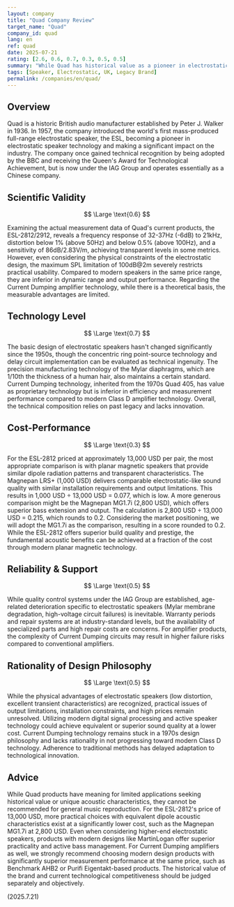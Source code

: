```yaml
---
layout: company
title: "Quad Company Review"
target_name: "Quad"
company_id: quad
lang: en
ref: quad
date: 2025-07-21
rating: [2.6, 0.6, 0.7, 0.3, 0.5, 0.5]
summary: "While Quad has historical value as a pioneer in electrostatic speakers, the company has become Chinese-owned and its technological competitiveness has significantly declined."
tags: [Speaker, Electrostatic, UK, Legacy Brand]
permalink: /companies/en/quad/
---
```


## Overview

Quad is a historic British audio manufacturer established by Peter J. Walker in 1936. In 1957, the company introduced the world's first mass-produced full-range electrostatic speaker, the ESL, becoming a pioneer in electrostatic speaker technology and making a significant impact on the industry. The company once gained technical recognition by being adopted by the BBC and receiving the Queen's Award for Technological Achievement, but is now under the IAG Group and operates essentially as a Chinese company.

## Scientific Validity

$$ \Large \text{0.6} $$

Examining the actual measurement data of Quad's current products, the ESL-2812/2912, reveals a frequency response of 32-37Hz (-6dB) to 21kHz, distortion below 1% (above 50Hz) and below 0.5% (above 100Hz), and a sensitivity of 86dB/2.83V/m, achieving transparent levels in some metrics. However, even considering the physical constraints of the electrostatic design, the maximum SPL limitation of 100dB@2m severely restricts practical usability. Compared to modern speakers in the same price range, they are inferior in dynamic range and output performance. Regarding the Current Dumping amplifier technology, while there is a theoretical basis, the measurable advantages are limited.

## Technology Level

$$ \Large \text{0.7} $$

The basic design of electrostatic speakers hasn't changed significantly since the 1950s, though the concentric ring point-source technology and delay circuit implementation can be evaluated as technical ingenuity. The precision manufacturing technology of the Mylar diaphragms, which are 1/10th the thickness of a human hair, also maintains a certain standard. Current Dumping technology, inherited from the 1970s Quad 405, has value as proprietary technology but is inferior in efficiency and measurement performance compared to modern Class D amplifier technology. Overall, the technical composition relies on past legacy and lacks innovation.

## Cost-Performance

$$ \Large \text{0.3} $$

For the ESL-2812 priced at approximately 13,000 USD per pair, the most appropriate comparison is with planar magnetic speakers that provide similar dipole radiation patterns and transparent characteristics. The Magnepan LRS+ (1,000 USD) delivers comparable electrostatic-like sound quality with similar installation requirements and output limitations. This results in 1,000 USD ÷ 13,000 USD = 0.077, which is low. A more generous comparison might be the Magnepan MG1.7i (2,800 USD), which offers superior bass extension and output. The calculation is 2,800 USD ÷ 13,000 USD = 0.215, which rounds to 0.2. Considering the market positioning, we will adopt the MG1.7i as the comparison, resulting in a score rounded to 0.2. While the ESL-2812 offers superior build quality and prestige, the fundamental acoustic benefits can be achieved at a fraction of the cost through modern planar magnetic technology.

## Reliability & Support

$$ \Large \text{0.5} $$

While quality control systems under the IAG Group are established, age-related deterioration specific to electrostatic speakers (Mylar membrane degradation, high-voltage circuit failures) is inevitable. Warranty periods and repair systems are at industry-standard levels, but the availability of specialized parts and high repair costs are concerns. For amplifier products, the complexity of Current Dumping circuits may result in higher failure risks compared to conventional amplifiers.

## Rationality of Design Philosophy

$$ \Large \text{0.5} $$

While the physical advantages of electrostatic speakers (low distortion, excellent transient characteristics) are recognized, practical issues of output limitations, installation constraints, and high prices remain unresolved. Utilizing modern digital signal processing and active speaker technology could achieve equivalent or superior sound quality at a lower cost. Current Dumping technology remains stuck in a 1970s design philosophy and lacks rationality in not progressing toward modern Class D technology. Adherence to traditional methods has delayed adaptation to technological innovation.

## Advice

While Quad products have meaning for limited applications seeking historical value or unique acoustic characteristics, they cannot be recommended for general music reproduction. For the ESL-2812's price of 13,000 USD, more practical choices with equivalent dipole acoustic characteristics exist at a significantly lower cost, such as the Magnepan MG1.7i at 2,800 USD. Even when considering higher-end electrostatic speakers, products with modern designs like MartinLogan offer superior practicality and active bass management. For Current Dumping amplifiers as well, we strongly recommend choosing modern design products with significantly superior measurement performance at the same price, such as Benchmark AHB2 or Purifi Eigentakt-based products. The historical value of the brand and current technological competitiveness should be judged separately and objectively.

(2025.7.21)
